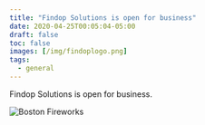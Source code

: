 ```yaml
---
title: "Findop Solutions is open for business"
date: 2020-04-25T00:05:04-05:00
draft: false
toc: false
images: [/img/findoplogo.png]
tags:
  - general
---
```


Findop Solutions is open for business.

![Boston Fireworks](/img/findoplogo.png)
